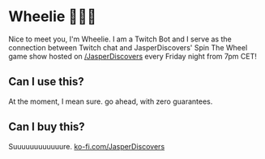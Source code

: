 # Wheelie 🚴🏻‍♂️
Nice to meet you, I'm Wheelie. I am a Twitch Bot and I serve as the connection between
Twitch chat and JasperDiscovers' Spin The Wheel game show hosted on <a href="https://twitch.tv/JasperDiscovers" target="_blank">/JasperDiscovers</a>
every Friday night from 7pm CET!

## Can I use this?
At the moment, I mean sure. go ahead, with zero guarantees.

## Can I buy this?
Suuuuuuuuuuuure. <a href="https://ko-fi.com/JasperDiscovers">ko-fi.com/JasperDiscovers</a>